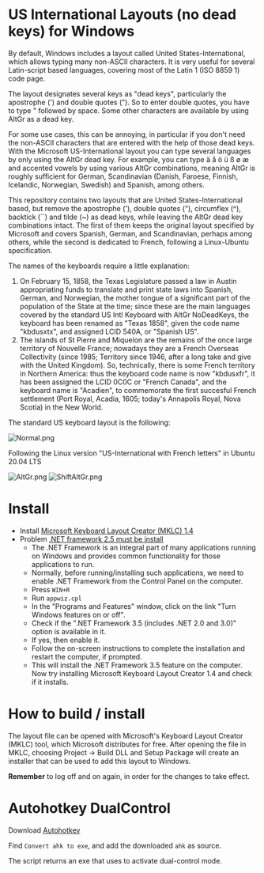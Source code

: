 # US International Layouts (no dead keys) for Windows

By default, Windows includes a layout called United States-International, which allows typing many non-ASCII characters. It is very useful for several Latin-script based languages, covering most of the Latin 1 (ISO 8859 1) code page.

The layout designates several keys as "dead keys", particularly the apostrophe (') and double quotes ("). So to enter double quotes, you have to type " followed by space. Some other characters are available by using AltGr as a dead key.

For some use cases, this can be annoying, in particular if you don't need the non-ASCII characters that are entered with the help of those dead keys. With the Microsoft US-International layout you can type several languages by only using the AltGr dead key. For example, you can type ä å ö ü ß ø æ and accented vowels by using various AltGr combinations, meaning AltGr is roughly sufficient for German, Scandinavian (Danish, Faroese, Finnish, Icelandic, Norwegian, Swedish) and Spanish, among others.

This repository contains two layouts that are United States-International based, but remove the apostrophe ('), double quotes ("), circumflex (^), backtick (``) and tilde (~) as dead keys, while leaving the AltGr dead key combinations intact. The first of them keeps the original layout specified by Microsoft and covers Spanish, German, and Scandinavian, perhaps among others, while the second is dedicated to French, following a Linux-Ubuntu specification.

The names of the keyboards require a little explanation: 

1. On February 15, 1858, the Texas Legislature passed a law in Austin appropriating funds to translate and print state laws into Spanish, German, and Norwegian, the mother tongue of a significant part of the population of the State at the time; since these are the main languages covered by the standard US Intl Keyboard with AltGr NoDeadKeys, the keyboard has been renamed as "Texas 1858", given the code name "kbdusxtx", and assigned LCID 540A, or "Spanish US".
2. The islands of St Pierre and Miquelon are the remains of the once large territory of Nouvelle France; nowadays they are a French Overseas Collectivity (since 1985; Territory since 1946, after a long take and give with the United Kingdom). So, technically, there is some French territory in Northern America: thus the keyboard code name is now "kbdusxfr", it has been assigned the LCID 0C0C or "French Canada", and the keyboard name is "Acadien", to commemorate the first succesful French settlement (Port Royal, Acadia, 1605; today's Annapolis Royal, Nova Scotia) in the New World.

The standard US keyboard layout is the following:

![Normal.png](Normal.jpg)

Following the Linux version "US-International with French letters" in Ubuntu 20.04 LTS

![AltGr.png](AltGr.jpg)
![ShiftAltGr.png](ShiftAltGr.jpg)

# Install

- Install [Microsoft Keyboard Layout Creator (MKLC) 1.4](https://www.microsoft.com/en-us/download/details.aspx?id=22339)
- Problem [.NET framework 2.5 must be install](https://answers.microsoft.com/en-us/windows/forum/windows_10-hardware/microsoft-keyboard-layout-creator-14-instalation/092881f1-470b-4a66-889f-59e868c6b25a)
  - The .NET Framework is an integral part of many applications running on Windows
  and provides common functionality for those applications to run.
  - Normally, before running/installing such applications, we need to enable .NET
  Framework from the Control Panel on the computer.
  - Press `WIN+R`
  - Run `appwiz.cpl`
  - In the "Programs and Features" window, click on the link "Turn Windows features on or off".
  - Check if the ".NET Framework 3.5 (includes .NET 2.0 and 3.0)" option is available in it.
  - If yes, then enable it.
  - Follow the on-screen instructions to complete the installation and restart the computer, if prompted.
  - This will install the .NET Framework 3.5 feature on the computer.
    Now try installing Microsoft Keyboard Layout Creator 1.4 and check if it installs.

# How to build / install

The layout file can be opened with Microsoft's Keyboard Layout Creator (MKLC) tool, which Microsoft distributes for free. After opening the file in MKLC, choosing Project -> Build DLL and Setup Package will create an installer that can be used to add this layout to Windows.

**Remember** to log off and on again, in order for the changes to take effect.

# Autohotkey DualControl

Download [Autohotkey](https://www.autohotkey.com/)

Find `Convert ahk to exe`, and add the downloaded `ahk` as source.

The script returns an exe that uses to activate dual-control mode.
